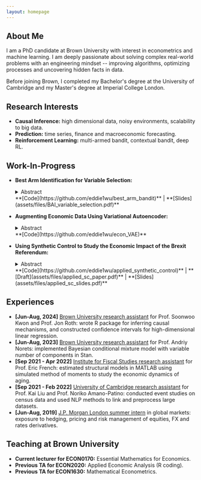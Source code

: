 ```yaml
---
layout: homepage
---
```


## About Me

I am a PhD candidate at Brown University with interest in econometrics and machine learning. I am deeply passionate about solving complex real-world problems with an engineering mindset -- improving algorithms, optimizing processes and uncovering hidden facts in data.

Before joining Brown, I completed my Bachelor's degree at the University of Cambridge and my Master's degree at Imperial College London.


## Research Interests

-   **Causal Inference:** high dimensional data, noisy environments, scalability to big data.
-   **Prediction:** time series, finance and macroeconomic forecasting.
-   **Reinforcement Learning:** multi-armed bandit, contextual bandit, deep RL.


## Work-In-Progress

-   **Best Arm Identification for Variable Selection:**
    <details>
      <summary>Abstract</summary>
      This research explores variable selection in a high-dimensional setting through an application of best-arm identification algorithms. Building on the framework of Rockova & Liu 2021, this research demonstrates how combinatorial bandits can be welded to algorithms such as LASSO and random forest to improve the accuracy of variable selection compared to running such algorithms directly on high-dimensional data. This research also augments the existing Thompson variable selection framework by integrating top-two Thompson sampling and bootstrap aggregation, which are shown to yield robust results and improve on accuracy and variance of variable selection in numerical experiments. Future work aims to explore the theoretical reasons to why these algorithms work and prove properties such as regret bound and consistency.
    </details>
    **[Code](https://github.com/eddie1wu/best_arm_bandit)** | **[Slides](assets/files/BAI_variable_selection.pdf)**
    
-   **Augmenting Economic Data Using Variational Autoencoder:**
    <details>
      <summary>Abstract</summary>
      Economic data often suffers from being limited or insufficient, making robust inference and prediction challenging. This research explores the usage of variational autoencoders (VAE) to generate synthetic tabular economic data that closely mirrors the true data distribution. Building on the work of Athey, Imbens, Metzger, and Munro (2021), who use Wasserstein GANs to simulate data from the classic Lalonde datasets, which are widely employed to evaluate causal inference methods, this research applies VAE to the same datasets to demonstrate its capability in simulating tabular data. Beyond cross-sectional data, this study aims to develop VAEs to generate sequential data such as time series. The ultimate goal is to create a systemic way of augmenting economic datasets to enhance the performances of causal inference methods and forecasting models.
    </details>
    **[Code](https://github.com/eddie1wu/econ_VAE)**
    
-   **Using Synthetic Control to Study the Economic Impact of the Brexit Referendum:**
    <details>
      <summary>Abstract</summary>
      This research uses synthetic control methods, including the augmented synthetic control and the synthetic difference-in-differences, to evaluate the impacts of the Brexit referendum on the real GDP per capita and real gross disposable income per capita in the UK. I examine the short and medium term impacts till 2023Q3, and estimate that the Brexit referendum has caused a persistent drop in real GDP since 2016Q3, which accumulates to a 10% gap by 2023Q3. The same goes for real per capita gross disposable income, which amounts to a 16-22% gap by 2023Q3. By comparing the different methods, I find that the original synthetic control estimates are greater than those of the augmented synthetic control in magnitudes, although the assumptions for the original synthetic control are largely satisfied and there is no need to extrapolate beyond the convex hull of the control countries.
    </details>
    **[Code](https://github.com/eddie1wu/applied_synthetic_control)** | **[Draft](assets/files/applied_sc_paper.pdf)** | **[Slides](assets/files/applied_sc_slides.pdf)**


## Experiences

-   **[Jun-Aug, 2024]** <ins>Brown University research assistant</ins> for Prof. Soonwoo Kwon and Prof. Jon Roth: wrote R package for inferring causal mechanisms, and constructed confidence intervals for high-dimensional linear regression.
-   **[Jun-Aug, 2023]** <ins>Brown University research assistant</ins> for Prof. Andriy Norets: implemented Bayesian conditional mixture model with variable number of components in Stan.
-   **[Sep 2021 - Apr 2022]** <ins>Institute for Fiscal Studies research assistant</ins> for Prof. Eric French: estimated structural models in MATLAB using simulated method of moments to study the economic dynamics of aging.
-   **[Sep 2021 - Feb 2022]** <ins>University of Cambridge research assistant</ins> for Prof. Kai Liu and Prof. Noriko Amano-Patino: conducted event studies on census data and used NLP methods to link and preprocess large datasets.
-   **[Jun-Aug, 2019]** <ins>J.P. Morgan London summer intern</ins> in global markets: exposure to hedging, pricing and risk management of equities, FX and rates derivatives.


## Teaching at Brown University

-   **Current lecturer for ECON0170:** Essential Mathematics for Economics.
-   **Previous TA for ECON2020:** Applied Economic Analysis (R coding).
-   **Previous TA for ECON1630:** Mathematical Econometrics.

